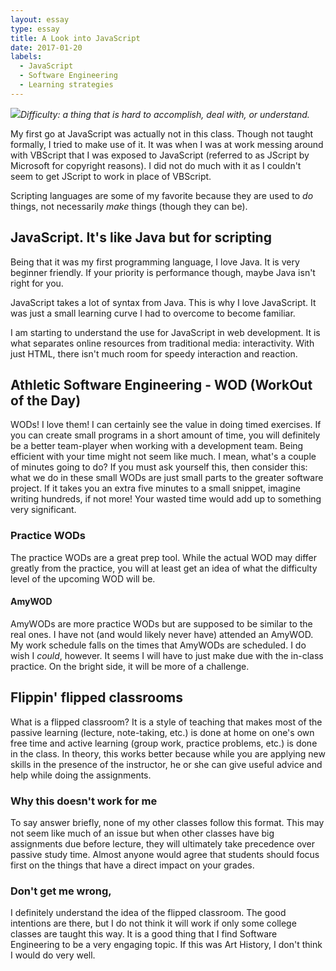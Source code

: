 ```yaml
---
layout: essay
type: essay
title: A Look into JavaScript
date: 2017-01-20
labels:
  - JavaScript
  - Software Engineering
  - Learning strategies
---
```


<img class="ui tiny right spaced image" src="../images/degree_difficulty.jpg">*Difficulty: a thing that is hard to accomplish, deal with, or understand.*

My first go at JavaScript was actually not in this class. Though not taught formally, I tried to make use of it. It was when I was at work messing around with VBScript that I was exposed to JavaScript (referred to as JScript by Microsoft for copyright reasons). I did not do much with it as I couldn't seem to get JScript to work in place of VBScript.

Scripting languages are some of my favorite because they are used to *do* things, not necessarily *make* things (though they can be).

## JavaScript. It's like Java but for scripting

Being that it was my first programming language, I love Java. It is very beginner friendly. If your priority is performance though, maybe Java isn't right for you.

JavaScript takes a lot of syntax from Java. This is why I love JavaScript. It was just a small learning curve I had to overcome to become familiar.

I am starting to understand the use for JavaScript in web development. It is what separates online resources from traditional media: interactivity. With just HTML, there isn't much room for speedy interaction and reaction.

## Athletic Software Engineering - WOD (WorkOut of the Day)

WODs! I love them! I can certainly see the value in doing timed exercises. If you can create small programs in a short amount of time, you will definitely be a better team-player when working with a development team. Being efficient with your time might not seem like much. I mean, what's a couple of minutes going to do? If you must ask yourself this, then consider this: what we do in these small WODs are just small parts to the greater software project. If it takes you an extra five minutes to a small snippet, imagine writing hundreds, if not more! Your wasted time would add up to something very significant.

### Practice WODs

The practice WODs are a great prep tool. While the actual WOD may differ greatly from the practice, you will at least get an idea of what the difficulty level of the upcoming WOD will be.
#### AmyWOD
AmyWODs are more practice WODs but are supposed to be similar to the real ones. I have not (and would likely never have) attended an AmyWOD. My work schedule falls on the times that AmyWODs are scheduled. I do wish I *could*, however. It seems I will have to just make due with the in-class practice. On the bright side, it will be more of a challenge.

## Flippin' flipped classrooms

What is a flipped classroom? It is a style of teaching that makes most of the passive learning (lecture, note-taking, etc.) is done at home on one's own free time and active learning (group work, practice problems, etc.) is done in the class. In theory, this works better because while you are applying new skills in the presence of the instructor, he or she can give useful advice and help while doing the assignments.

### Why this doesn't work for me

To say answer briefly, none of my other classes follow this format. This may not seem like much of an issue but when other classes have big assignments due before lecture, they will ultimately take precedence over passive study time. Almost anyone would agree that students should focus first on the things that have a direct impact on your grades.

### Don't get me wrong,

I definitely understand the idea of the flipped classroom. The good intentions are there, but I do not think it will work if only some college classes are taught this way. It is a good thing that I find Software Engineering to be a very engaging topic. If this was Art History, I don't think I would do very well.

